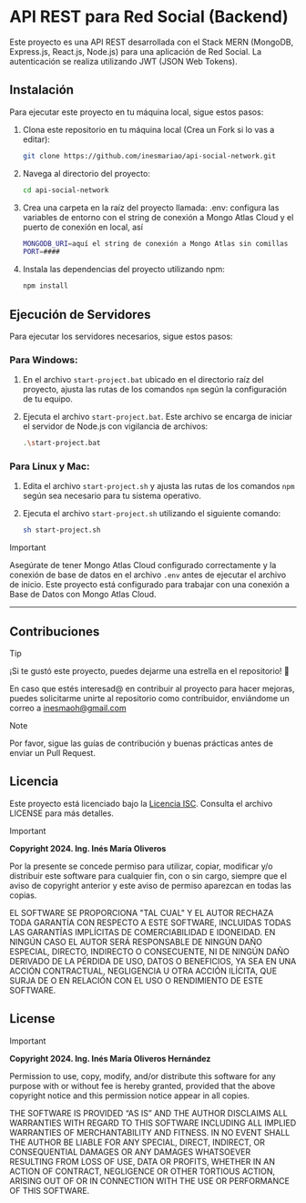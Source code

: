# API REST para Red Social (Backend)

Este proyecto es una API REST desarrollada con el Stack MERN (MongoDB, Express.js, React.js, Node.js) para una aplicación de Red Social. La autenticación se realiza utilizando JWT (JSON Web Tokens).

## Instalación

Para ejecutar este proyecto en tu máquina local, sigue estos pasos:

1. Clona este repositorio en tu máquina local (Crea un Fork si lo vas a editar):

    ```bash
    git clone https://github.com/inesmariao/api-social-network.git
    ```

2. Navega al directorio del proyecto:

    ```bash
    cd api-social-network
    ```

3. Crea una carpeta en la raíz del proyecto llamada: .env: configura las variables de entorno con el string de conexión a Mongo Atlas Cloud y el puerto de conexión en local, así

    ```bash
    MONGODB_URI=aquí el string de conexión a Mongo Atlas sin comillas
    PORT=####
    ```
4. Instala las dependencias del proyecto utilizando npm:

    ```bash
    npm install
    ```

## Ejecución de Servidores

Para ejecutar los servidores necesarios, sigue estos pasos:

### Para Windows:

1. En el archivo `start-project.bat` ubicado en el directorio raíz del proyecto, ajusta las rutas de los comandos `npm` según la configuración de tu equipo.
2. Ejecuta el archivo `start-project.bat`. Este archivo se encarga de iniciar el servidor de Node.js con vigilancia de archivos:

    ```bash
    .\start-project.bat
    ```

### Para Linux y Mac:

1. Edita el archivo `start-project.sh` y ajusta las rutas de los comandos `npm` según sea necesario para tu sistema operativo.
2. Ejecuta el archivo `start-project.sh` utilizando el siguiente comando:

    ```bash
    sh start-project.sh
    ```

> [!IMPORTANT]
> Asegúrate de tener Mongo Atlas Cloud configurado correctamente y la conexión de base de datos en el archivo `.env` antes de ejecutar el archivo de inicio. Este proyecto está configurado para trabajar con una conexión a Base de Datos con Mongo Atlas Cloud.

---

## Contribuciones

> [!TIP]
> ¡Si te gustó este proyecto, puedes dejarme una estrella en el repositorio! 🌟

En caso que estés interesad@ en contribuir al proyecto para hacer mejoras, puedes solicitarme unirte al repositorio como contribuidor, enviándome un correo a inesmaoh@gmail.com

> [!NOTE]
> Por favor, sigue las guías de contribución y buenas prácticas antes de enviar un Pull Request.

## Licencia

Este proyecto está licenciado bajo la [Licencia ISC](https://opensource.org/licenses/ISC). Consulta el archivo LICENSE para más detalles.

> [!IMPORTANT]
> **Copyright 2024. Ing. Inés María Oliveros**

Por la presente se concede permiso para utilizar, copiar, modificar y/o distribuir este software para cualquier fin, con o sin cargo, siempre que el aviso de copyright anterior y este aviso de permiso aparezcan en todas las copias.

EL SOFTWARE SE PROPORCIONA "TAL CUAL" Y EL AUTOR RECHAZA TODA GARANTÍA CON RESPECTO A ESTE SOFTWARE, INCLUIDAS TODAS LAS GARANTÍAS IMPLÍCITAS DE COMERCIABILIDAD E IDONEIDAD. EN NINGÚN CASO EL AUTOR SERÁ RESPONSABLE DE NINGÚN DAÑO ESPECIAL, DIRECTO, INDIRECTO O CONSECUENTE, NI DE NINGÚN DAÑO DERIVADO DE LA PÉRDIDA DE USO, DATOS O BENEFICIOS, YA SEA EN UNA ACCIÓN CONTRACTUAL, NEGLIGENCIA U OTRA ACCIÓN ILÍCITA, QUE SURJA DE O EN RELACIÓN CON EL USO O RENDIMIENTO DE ESTE SOFTWARE.

## License

> [!IMPORTANT]
> **Copyright 2024. Ing. Inés María Oliveros Hernández**

Permission to use, copy, modify, and/or distribute this software for any purpose with or without fee is hereby granted, provided that the above copyright notice and this permission notice appear in all copies.

THE SOFTWARE IS PROVIDED “AS IS” AND THE AUTHOR DISCLAIMS ALL WARRANTIES WITH REGARD TO THIS SOFTWARE INCLUDING ALL IMPLIED WARRANTIES OF MERCHANTABILITY AND FITNESS. IN NO EVENT SHALL THE AUTHOR BE LIABLE FOR ANY SPECIAL, DIRECT, INDIRECT, OR CONSEQUENTIAL DAMAGES OR ANY DAMAGES WHATSOEVER RESULTING FROM LOSS OF USE, DATA OR PROFITS, WHETHER IN AN ACTION OF CONTRACT, NEGLIGENCE OR OTHER TORTIOUS ACTION, ARISING OUT OF OR IN CONNECTION WITH THE USE OR PERFORMANCE OF THIS SOFTWARE.
